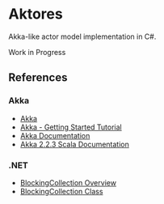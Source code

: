# Aktores

Akka-like actor model implementation in C#.

Work in Progress

## References

### Akka

- [Akka](http://akka.io/)
- [Akka - Getting Started Tutorial](http://doc.akka.io/docs/akka/2.0.2/intro/getting-started-first-scala.html)
- [Akka Documentation](http://akka.io/docs/)
- [Akka 2.2.3 Scala Documentation](http://doc.akka.io/docs/akka/2.2.3/scala.html)

### .NET

- [BlockingCollection Overview](http://msdn.microsoft.com/en-us/library/dd997371(v=vs.100).aspx)
- [BlockingCollection<T> Class](http://msdn.microsoft.com/en-us/library/dd267312(v=vs.100).aspx)

